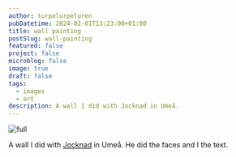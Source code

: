 ```yaml
---
author: turpelurpeluren
pubDatetime: 2024-02-01T13:23:00+01:00
title: wall painting
postSlug: wall-painting
featured: false
project: false
microblog: false
image: true
draft: false
tags:
  - images
  - art
description: A wall I did with Jocknad in Umeå.
---
```


![full](https://i.imgur.com/KmfV2H8.png)

A wall I did with [Jocknad](https://www.instagram.com/jocknad/) in Umeå. He did the faces and I the text.